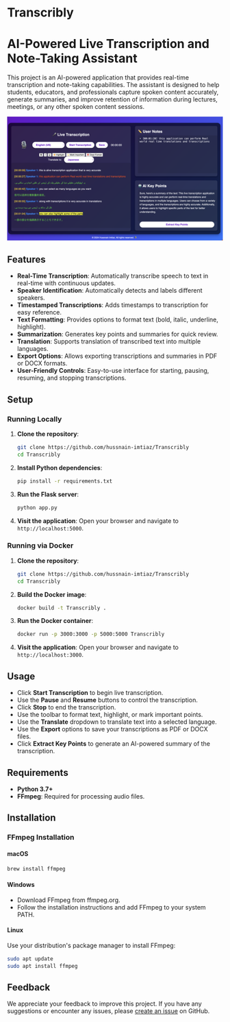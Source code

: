 # Transcribly
# AI-Powered Live Transcription and Note-Taking Assistant

This project is an AI-powered application that provides real-time transcription and note-taking capabilities. The assistant is designed to help students, educators, and professionals capture spoken content accurately, generate summaries, and improve retention of information during lectures, meetings, or any other spoken content sessions.

![alt sample](media/ui1.png)

## Features

- **Real-Time Transcription**: Automatically transcribe speech to text in real-time with continuous updates.
- **Speaker Identification**: Automatically detects and labels different speakers.
- **Timestamped Transcriptions**: Adds timestamps to transcription for easy reference.
- **Text Formatting**: Provides options to format text (bold, italic, underline, highlight).
- **Summarization**: Generates key points and summaries for quick review.
- **Translation**: Supports translation of transcribed text into multiple languages.
- **Export Options**: Allows exporting transcriptions and summaries in PDF or DOCX formats.
- **User-Friendly Controls**: Easy-to-use interface for starting, pausing, resuming, and stopping transcriptions.

## Setup

### Running Locally

1. **Clone the repository**:

    ```bash
    git clone https://github.com/hussnain-imtiaz/Transcribly
    cd Transcribly
    ```

2. **Install Python dependencies**:

    ```bash
    pip install -r requirements.txt
    ```

3. **Run the Flask server**:

    ```bash
    python app.py
    ```

4. **Visit the application**:
   Open your browser and navigate to `http://localhost:5000`.

### Running via Docker

1. **Clone the repository**:

    ```bash
    git clone https://github.com/hussnain-imtiaz/Transcribly
    cd Transcribly
    ```

2. **Build the Docker image**:

    ```bash
    docker build -t Transcribly .
    ```

3. **Run the Docker container**:

    ```bash
    docker run -p 3000:3000 -p 5000:5000 Transcribly
    ```

4. **Visit the application**:
   Open your browser and navigate to `http://localhost:3000`.

## Usage

- Click **Start Transcription** to begin live transcription.
- Use the **Pause** and **Resume** buttons to control the transcription.
- Click **Stop** to end the transcription.
- Use the toolbar to format text, highlight, or mark important points.
- Use the **Translate** dropdown to translate text into a selected language.
- Use the **Export** options to save your transcriptions as PDF or DOCX files.
- Click **Extract Key Points** to generate an AI-powered summary of the transcription.

## Requirements

- **Python 3.7+**
- **FFmpeg**: Required for processing audio files.

## Installation

### FFmpeg Installation

#### macOS

```bash
brew install ffmpeg
```

#### Windows
- Download FFmpeg from ffmpeg.org.
- Follow the installation instructions and add FFmpeg to your system PATH.

#### Linux
Use your distribution's package manager to install FFmpeg:

```bash
sudo apt update
sudo apt install ffmpeg
```

## Feedback

We appreciate your feedback to improve this project. If you have any suggestions or encounter any issues, please [create an issue](https://github.com/hussnain-imtiaz/Transcribly/issues) on GitHub.


